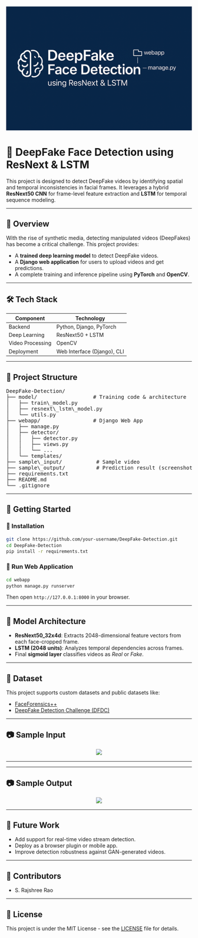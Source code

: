

![DeepFake Face Detection Banner](./Deepfake_face%20detection.png)
# 🧠 DeepFake Face Detection using ResNext & LSTM
This project is designed to detect DeepFake videos by identifying spatial and temporal inconsistencies in facial frames. It leverages a hybrid **ResNext50 CNN** for frame-level feature extraction and **LSTM** for temporal sequence modeling.

---

## 📌 Overview

With the rise of synthetic media, detecting manipulated videos (DeepFakes) has become a critical challenge. This project provides:

- A **trained deep learning model** to detect DeepFake videos.
- A **Django web application** for users to upload videos and get predictions.
- A complete training and inference pipeline using **PyTorch** and **OpenCV**.

---

## 🛠️ Tech Stack

| Component        | Technology                  |
|------------------|------------------------------|
| Backend          | Python, Django, PyTorch      |
| Deep Learning    | ResNext50 + LSTM             |
| Video Processing | OpenCV                       |
| Deployment       | Web Interface (Django), CLI  |

---

## 📁 Project Structure
<pre>
DeepFake-Detection/
├── model/                  # Training code & architecture
│   ├── train\_model.py
│   ├── resnext\_lstm\_model.py
│   └── utils.py
├── webapp/                 # Django Web App
│   ├── manage.py
│   ├── detector/
│   │   ├── detector.py
│   │   ├── views.py
│   │   └── ...
│   └── templates/
├── sample\_input/           # Sample video
├── sample\_output/          # Prediction result (screenshot)
├── requirements.txt
├── README.md
└── .gitignore
</pre>


---

## 🚀 Getting Started

### 🔧 Installation

```bash
git clone https://github.com/your-username/DeepFake-Detection.git
cd DeepFake-Detection
pip install -r requirements.txt
```

### 🏁 Run Web Application

```bash
cd webapp
python manage.py runserver
```

Then open `http://127.0.0.1:8000` in your browser.

---

## 🧪 Model Architecture

* **ResNext50\_32x4d**: Extracts 2048-dimensional feature vectors from each face-cropped frame.
* **LSTM (2048 units)**: Analyzes temporal dependencies across frames.
* Final **sigmoid layer** classifies videos as *Real* or *Fake*.

---

## 🎯 Dataset

This project supports custom datasets and public datasets like:

* [FaceForensics++](https://github.com/ondyari/FaceForensics)
* [DeepFake Detection Challenge (DFDC)](https://www.kaggle.com/c/deepfake-detection-challenge)

---

## 📷 Sample Input

<p align="center">
  <img src="sample_output/sample_input.png" width="500"/>
</p>

---
---

## 📷 Sample Output

<p align="center">
  <img src="sample_output/prediction-screenshot.png" width="500"/>
</p>

---

## 🧠 Future Work

* Add support for real-time video stream detection.
* Deploy as a browser plugin or mobile app.
* Improve detection robustness against GAN-generated videos.

---

## 👥 Contributors


* S. Rajshree Rao


---

## 📄 License

This project is under the MIT License - see the [LICENSE](LICENSE) file for details.


